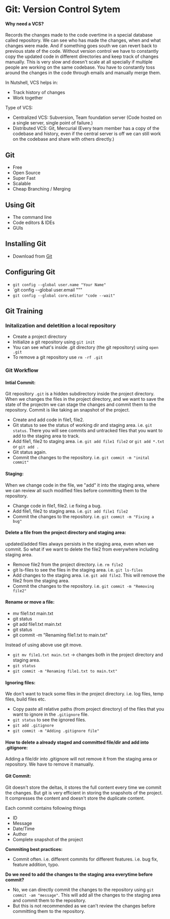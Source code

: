 

# Git: Version Control Sytem
 
#### Why need a VCS?
Records the changes made to the code overtime in a special database called repository. We can see who has made the 
changes, when and what changes were made. And if something goes south we can revert back to previous state of the code.
Without version control we have to constantly copy the updated code in different directories and keep track of changes manually.
This is very slow and doesn't scale at all specially if multiple people are working on the same codebase. You have to 
constantly toss around the changes in the code through emails and manually merge them. 

In Nutshell, VCS helps in:
- Track history of changes 
- Work together

Type of VCS:
- Centralized VCS: Subversion, Team foundation server (Code hosted on a single server, single point of failure.)
- Distributed VCS: Git, Mercurial (Every team member has a copy of the codebase and history, even if the central server is off we can still work on the codebase and share with others directly.)

## Git
 - Free
 - Open Source
 - Super Fast
 - Scalable
 - Cheap Branching / Merging

## Using Git
 - The command line
 - Code editors & IDEs
 - GUIs


## Installing Git
- Download from [Git](https://git-scm.com/downloads)

## Configuring Git
- `git config --global user.name "Your Name"`
- `git config --global user.email """
- `git config --global core.editor "code --wait"`


## Git Training

### Initalization and deletition a local repository
  - Create a project directory
  - Initialize a git repository using `git init`
  - You can see what's inside .git directory (the git repository) using `open .git`
  - To remove a git repository use `rm -rf .git`

### Git Workflow
#### Intial Commit:

Git repository `.git` is a hidden subdirectory inside the project directory. When we changes the files in the project
directory,  and we want to save the state of the projectm we can stage the changes and commit them to the repository.
Commit is like taking an  snapshot of the project. 
- Create and add code in file1, file2. 
- Git status to see the status of working dir and staging area. i.e. `git status`. There you will see commits and untracked files that you want to add to the staging area to track.
- Add file1, file2 to staging area. i.e. `git add file1 file2` or `git add *.txt` or `git add .`
- Git status again.
- Commit the changes to the repository. i.e. `git commit -m "inital commit"`

#### Staging:

When we change code in the file, we "add" it into the staging area, where we can review all such modified files 
before committing them to the repository.
- Change code in file1, file2. i.e fixing a bug.
- Add file1, file2 to staging area. i.e. `git add file1 file2`
- Commit the changes to the repository. i.e. `git commit -m "Fixing a bug"`

#### Delete a file from the project directory and staging area:

updated/added files always persists in the staging area, even when we commit. So what if we want to delete the file2 
from everywhere including staging area.
- Remove file2 from the project directory. i.e. `rm file2`
- git ls-files to see the files in the staging area. i.e. `git ls-files`
- Add changes to the staging area. i.e. `git add file2`. This will remove the file2 from the staging area.
- Commit the changes to the repository. i.e. `git commit -m "Removing file2"`

#### Rename or move a file:
- mv file1.txt main.txt
- git status
- git add file1.txt main.txt
- git status
- git commit -m "Renaming file1.txt to main.txt"

Instead of using above use git move.
- `git mv file1.txt main.txt` -> changes both in the project directory and staging area.
- `git status`
- `git commit -m "Renaming file1.txt to main.txt"`

#### Ignoring files:
We don't want to track some files in the project directory. i.e. log files, temp files, build files etc.
- Copy paste all relative paths (from project directory) of the files that you want to ignore in the `.gitignore` file.
- `git status` to see the ignored files.
- `git add .gitignore`
- `git commit -m "Adding .gitignore file"`

#### How to delete a already staged and committed file/dir and add into .gitignore:
Adding a file/dir into .gitignore will not remove it from the staging area or repository. We have to remove it manually.


#### Git Commit:
Git doesn't store the deltas, it stores the full content every time we commit the changes. But git is very efficient in
storing the snapshots of the project. It compresses the content and doesn't store the duplicate content.

Each commit contains following things
- ID
- Message
- Date/Time
- Author
- Complete snapshot of the project

**Commiting best practices:**
- Commit often. i.e. different commits for different features. i.e. bug fix, feature addition, typo.

**Do we need to add the changes to the staging area everytime before commit?**
- No, we can directly commit the changes to the repository using `git commit -am "message"`. This will add all the changes to the staging area and commit them to the repository.
- But this is not recommended as we can't review the changes before committing them to the repository.

